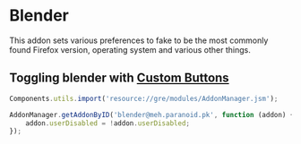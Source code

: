 Blender
========
This addon sets various preferences to fake to be the most commonly found Firefox version,
operating system and various other things.

Toggling blender with [Custom Buttons](https://addons.mozilla.org/en-US/firefox/addon/custom-buttons/?src=search)
------------------------------------------------------------------------------------------------------------------------

```javascript
Components.utils.import('resource://gre/modules/AddonManager.jsm');

AddonManager.getAddonByID('blender@meh.paranoid.pk', function (addon) {
    addon.userDisabled = !addon.userDisabled;
});
```
